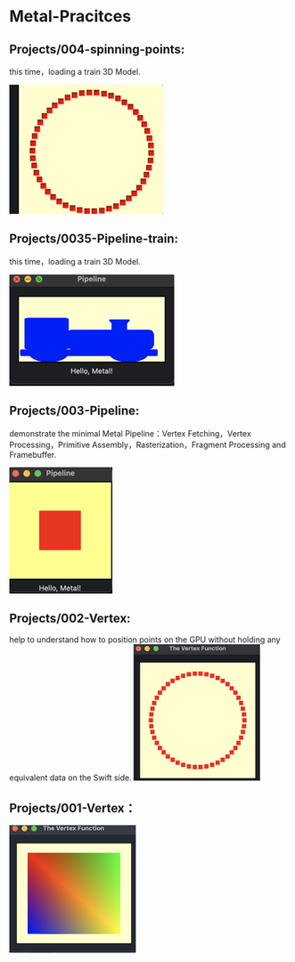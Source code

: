 # Metal-Pracitces


## Projects/004-spinning-points:
this time，loading a train 3D Model.

![image](https://github.com/chansonyan/Metal-Pracitces/blob/main/Images/004-spinning-points/spin-points.gif)



## Projects/0035-Pipeline-train:
this time，loading a train 3D Model.

![image](https://github.com/chansonyan/Metal-Pracitces/blob/main/Images/0035-Pipeline-train/Screenshot-train.png)


## Projects/003-Pipeline:
demonstrate the minimal Metal Pipeline：Vertex Fetching，Vertex Processing，Primitive Assembly，Rasterization，Fragment Processing and Framebuffer.

![image](https://github.com/chansonyan/Metal-Pracitces/blob/main/Images/003-Pipeline/Screenshot-pipeline.png)


## Projects/002-Vertex:
help to understand how to position points on the GPU without holding any equivalent data on the Swift side.
![image](https://github.com/chansonyan/Metal-Pracitces/blob/main/Images/002-Vertex/metal2.png)


## Projects/001-Vertex：
![image](https://github.com/chansonyan/Metal-Pracitces/blob/main/Images/001-Vertex/The%20Vertex%20Function.png)
